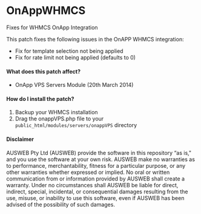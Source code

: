 OnAppWHMCS
==========

Fixes for WHMCS OnApp Integration

This patch fixes the following issues in the OnAPP WHMCS integration:

* Fix for template selection not being applied
* Fix for rate limit not being applied (defaults to 0)

#### What does this patch affect?

* OnApp VPS Servers Module (20th March 2014)

#### How do I install the patch?

1. Backup your WHMCS installation
2. Drag the onappVPS.php file to your `public_html/modules/servers/onappVPS` directory

#### Disclaimer

AUSWEB Pty Ltd (AUSWEB) provide the software in this repository “as is," and you use the software at your own risk. AUSWEB make no warranties as to performance, merchantability, fitness for a particular purpose, or any other warranties whether expressed or implied. No oral or written communication from or information provided by AUSWEB shall create a warranty. Under no circumstances shall AUSWEB be liable for direct, indirect, special, incidental, or consequential damages resulting from the use, misuse, or inability to use this software, even if AUSWEB has been advised of the possibility of such damages. 
